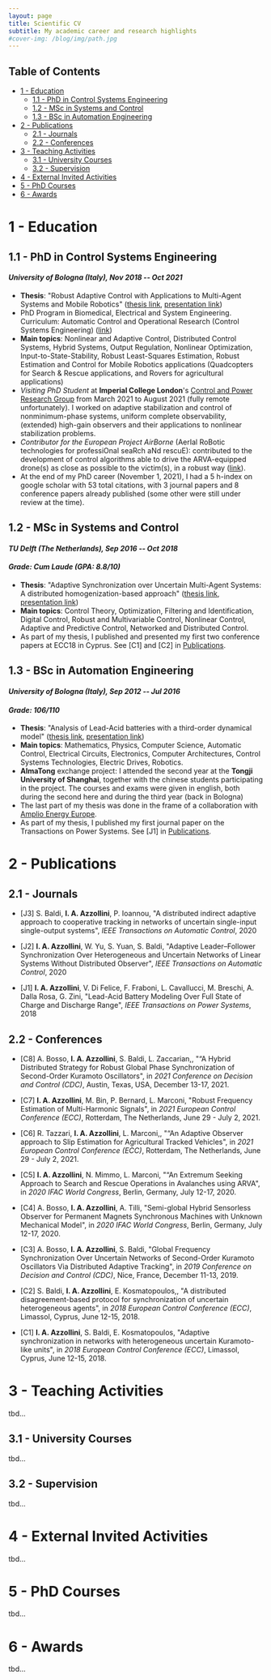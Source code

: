 ```yaml
---
layout: page
title: Scientific CV
subtitle: My academic career and research highlights
#cover-img: /blog/img/path.jpg
---
```


## Table of Contents
- [1 - Education](#1---education)
    - [1.1 - PhD in Control Systems Engineering](#11---phd-in-control-systems-engineering)
    - [1.2 - MSc in Systems and Control](#12---msc-in-systems-and-control)
    - [1.3 - BSc in Automation Engineering](#13---bsc-in-automation-engineering)
- [2 - Publications](#2---publications)
    - [2.1 - Journals](#21---journals)
    - [2.2 - Conferences](#22---conferences)
- [3 - Teaching Activities](#3---teaching-activities)
    - [3.1 - University Courses](#31---university-courses)
    - [3.2 - Supervision](#32---supervision)
- [4 - External Invited Activities](#4---external-invited-activities)
- [5 - PhD Courses](#5---phd-courses)
- [6 - Awards](#6---awards)

# 1 - Education

## 1.1 - PhD in Control Systems Engineering
#### _University of Bologna (Italy), Nov 2018 -- Oct 2021_

- __Thesis__: "Robust Adaptive Control with Applications to Multi-Agent Systems and Mobile Robotics" ([thesis link](http://amsdottorato.unibo.it/10244/), [presentation link](https://www.dropbox.com/s/nzxerce4gbonlc0/PhD_final_presentation.pdf?dl=0))
- PhD Program in Biomedical, Electrical and System Engineering. Curriculum: Automatic Control and Operational Research (Control Systems Engineering) ([link](https://phd.unibo.it/ibes/en))
- __Main topics__: Nonlinear and Adaptive Control, Distributed Control Systems, Hybrid Systems, Output Regulation, Nonlinear Optimization, Input-to-State-Stability, Robust Least-Squares Estimation, Robust Estimation and Control for Mobile Robotics applications (Quadcopters for Search & Rescue applications, and Rovers for agricultural applications)
- _Visiting PhD Student_ at __Imperial College London__'s [Control and Power Research Group](https://www.imperial.ac.uk/electrical-engineering/research/control-and-power/) from March 2021 to August 2021 (fully remote unfortunately). I worked on adaptive stabilization and control of nonminimum-phase systems, uniform complete observability, (extended) high-gain observers and their applications to nonlinear stabilization problems.
- _Contributor for the European Project AirBorne_ (AerIal RoBotic technologies for professiOnal seaRch aNd rescuE): contributed to the development of control algorithms able to drive the ARVA-equipped drone(s) as close as possible to the victim(s), in a robust way ([link](https://www.airborne-project.eu/)).
- At the end of my PhD career (November 1, 2021), I had a 5 h-index on google scholar with 53 total citations, with 3 journal papers and 8 conference papers already published (some other were still under review at the time).

## 1.2 - MSc in Systems and Control
#### _TU Delft (The Netherlands), Sep 2016 -- Oct 2018_
#### _Grade: Cum Laude (GPA: 8.8/10)_

- __Thesis__: "Adaptive Synchronization over Uncertain Multi-Agent Systems: A distributed homogenization-based approach" ([thesis link](https://repository.tudelft.nl/islandora/object/uuid%3Aa93dbba3-4a78-4c6e-bdb3-8cb954911a70), [presentation link](https://www.dropbox.com/s/vpqqovb7zngvpjy/MSc_Final_Presentation.pdf?dl=0))
- __Main topics__: Control Theory, Optimization, Filtering and Identification, Digital Control, Robust and Multivariable Control, Nonlinear Control, Adaptive and Predictive Control, Networked and Distributed Control.
- As part of my thesis, I published and presented my first two conference papers at ECC18 in Cyprus. See [C1] and [C2] in [Publications](#22---conferences).

## 1.3 - BSc in Automation Engineering
#### _University of Bologna (Italy), Sep 2012 -- Jul 2016_
#### _Grade: 106/110_

- __Thesis__: "Analysis of Lead-Acid batteries with a third-order dynamical model" ([thesis link](https://amslaurea.unibo.it/10961/), [presentation link](https://www.dropbox.com/s/syi57reuc8loj4v/BSc_final_presentation.pptx?dl=0))
- __Main topics__: Mathematics, Physics, Computer Science, Automatic Control, Electrical Circuits, Electronics, Computer Architectures, Control Systems Technologies, Electric Drives, Robotics.
- __AlmaTong__ exchange project: I attended the second year at the __Tongji University of Shanghai__, together with the chinese students participating in the project. The courses and exams were given in english, both during the second here and during the third year (back in Bologna)
- The last part of my thesis was done in the frame of a collaboration with [Amplio Energy Europe](http://amplioenergy.com/index.html).
- As part of my thesis, I published my first journal paper on the Transactions on Power Systems. See [J1] in [Publications](#2---publications).

# 2 - Publications

## 2.1 - Journals

- [J3] S. Baldi, __I. A. Azzollini__, P. Ioannou, "A distributed indirect adaptive approach to cooperative tracking in networks of uncertain single-input single-output systems", _IEEE Transactions on Automatic Control_, 2020

- [J2] __I. A. Azzollini__, W. Yu, S. Yuan, S. Baldi, "Adaptive Leader–Follower Synchronization Over Heterogeneous and Uncertain Networks of Linear Systems Without Distributed Observer", _IEEE Transactions on Automatic Control_, 2020

- [J1] __I. A. Azzollini__, V. Di Felice, F. Fraboni, L. Cavallucci, M. Breschi, A. Dalla Rosa, G. Zini, "Lead-Acid Battery Modeling Over Full State of Charge and Discharge Range", _IEEE Transactions on Power Systems_, 2018

## 2.2 - Conferences

- [C8] A. Bosso, __I. A. Azzollini__, S. Baldi, L. Zaccarian,, "“A Hybrid Distributed Strategy for Robust Global Phase Synchronization of Second-Order Kuramoto Oscillators", in _2021 Conference on Decision and Control (CDC)_, Austin, Texas, USA, December 13-17, 2021.

- [C7] __I. A. Azzollini__, M. Bin, P. Bernard, L. Marconi, "Robust Frequency Estimation of Multi-Harmonic Signals", in _2021 European Control Conference (ECC)_, Rotterdam, The Netherlands, June 29 - July 2, 2021.

- [C6] R. Tazzari, __I. A. Azzollini__, L. Marconi,, "“An Adaptive Observer approach to Slip Estimation for Agricultural Tracked Vehicles", in _2021 European Control Conference (ECC)_, Rotterdam, The Netherlands, June 29 - July 2, 2021.

- [C5] __I. A. Azzollini__, N. Mimmo, L. Marconi, "“An Extremum Seeking Approach to Search and Rescue Operations in Avalanches using ARVA", in _2020 IFAC World Congress_, Berlin, Germany, July 12-17, 2020.

- [C4] A. Bosso, __I. A. Azzollini__, A. Tilli, "Semi-global Hybrid Sensorless Observer for Permanent Magnets Synchronous Machines with Unknown Mechanical Model", in _2020 IFAC World Congress_, Berlin, Germany, July 12-17, 2020.

- [C3] A. Bosso, __I. A. Azzollini__, S. Baldi, "Global Frequency Synchronization Over Uncertain Networks of Second-Order Kuramoto Oscillators Via Distributed Adaptive Tracking", in _2019 Conference on Decision and Control (CDC)_, Nice, France, December 11-13, 2019.

- [C2] S. Baldi, __I. A. Azzollini__, E. Kosmatopoulos,, "A distributed disagreement-based protocol for synchronization of uncertain heterogeneous agents", in _2018 European Control Conference (ECC)_, Limassol, Cyprus, June 12-15, 2018.

- [C1] __I. A. Azzollini__, S. Baldi, E. Kosmatopoulos, "Adaptive synchronization in networks with heterogeneous uncertain Kuramoto-like units", in _2018 European Control Conference (ECC)_, Limassol, Cyprus, June 12-15, 2018.

# 3 - Teaching Activities

tbd...

## 3.1 - University Courses

tbd...

## 3.2 - Supervision

tbd...

# 4 - External Invited Activities

tbd...

# 5 - PhD Courses

tbd...

# 6 - Awards

tbd...
